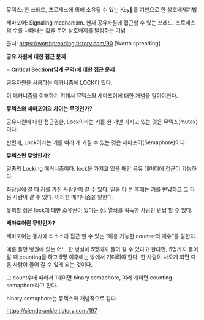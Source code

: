 



뮤텍스: 한 쓰레드, 프로세스에 의해 소유될 수 있는 Key🔑를 기반으로 한 상호배제기법

세마포어: Signaling mechanism. 현재 공유자원에 접근할 수 있는 쓰레드, 프로세스의 수를 나타내는 값을 두어 상호배제를 달성하는 기법



출처: https://worthpreading.tistory.com/90 [Worth spreading]





**공유 자원에 대한 접근 문제** 

**= Critical Section(임계 구역)에 대한 접근 문제**

공유자원을 사용하는 메커니즘에 LOCK이 있다.

이 메커니즘을 이해하기 위해서 뮤텍스와 세마포어에 대한 개념을 알아야한다.



**뮤텍스와 세마포어의 차이는 무엇인가?**

공유자원에 대한 접근권한, Lock이라는 키를 한 개만 가지고 있는 것은 뮤텍스(mutex)이다.

반면에, Lock이라는 키를 여러 개 가질 수 있는 것은 세마포어(Semaphore)이다.



**뮤텍스란 무엇인가?**

일종의 Locking 매커니즘이다. lock을 가지고 있을 때만 공유 데이터에 접근이 가능하다.

화장실에 갈 때 키를 가진 사람만이 갈 수 있다. 일을 다 본 후에는 키를 반납하고 그 다음 사람이 갈 수 있다. 이러한 메커니즘을 말한다. 

유의할 점은 lock에 대한 소유권이 있다는 점. 열쇠를 획득한 사람만 반납 할 수 있다.



**세마포어란 무엇인가?**

세마포어는 동시에 리소스에 접근 할 수 있는 “허용 가능한 counter의 개수”를 말한다.

예를 들면 병원에 있는 어느 한 병실에 5명까지 들어 갈 수 있다고 한다면, 5명까지 들어 갈 때 counting을 하고 5명 이후에는 밖에서 기다려야 한다. 한 사람이 나오게 되면 다음 사람이 들어 갈 수 있게 되는 것이다.

그 count수에 따라서 1개이면 binary semaphore, 여러 개이면 counting semaphore라고 한다.

binary semaphore는 뮤텍스와 개념적으로 같다.



https://slenderankle.tistory.com/197